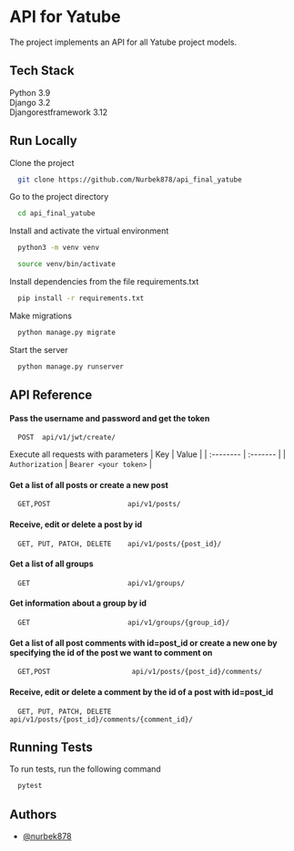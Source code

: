 
# API for Yatube

The project implements an API for all Yatube project models.


## Tech Stack

Python 3.9\
Django 3.2\
Djangorestframework 3.12



## Run Locally

Clone the project

```bash
  git clone https://github.com/Nurbek878/api_final_yatube
```

Go to the project directory

```bash
  cd api_final_yatube
```
Install and activate the virtual environment
```bash
  python3 -m venv venv
```
```bash
  source venv/bin/activate
```
Install dependencies from the file requirements.txt

```bash
  pip install -r requirements.txt
```
Make migrations
```bash
  python manage.py migrate
```
Start the server

```bash
  python manage.py runserver
```


## API Reference

#### Pass the username and password and get the token

```http
  POST  api/v1/jwt/create/
```
Execute all requests with parameters
| Key             | Value    | 
| :--------       | :------- | 
| `Authorization` | `Bearer <your token>` |

#### Get a list of all posts or create a new post

```http
  GET,POST                   api/v1/posts/
```
#### Receive, edit or delete a post by id

```http
  GET, PUT, PATCH, DELETE    api/v1/posts/{post_id}/
```
#### Get a list of all groups

```http
  GET                        api/v1/groups/
```
#### Get information about a group by id

```http
  GET                        api/v1/groups/{group_id}/
```
#### Get a list of all post comments with id=post_id or create a new one by specifying the id of the post we want to comment on

```http
  GET,POST                    api/v1/posts/{post_id}/comments/
```
#### Receive, edit or delete a comment by the id of a post with id=post_id
```http
  GET, PUT, PATCH, DELETE     api/v1/posts/{post_id}/comments/{comment_id}/
```

## Running Tests

To run tests, run the following command

```bash
  pytest
```


## Authors

- [@nurbek878](https://github.com/Nurbek878)

